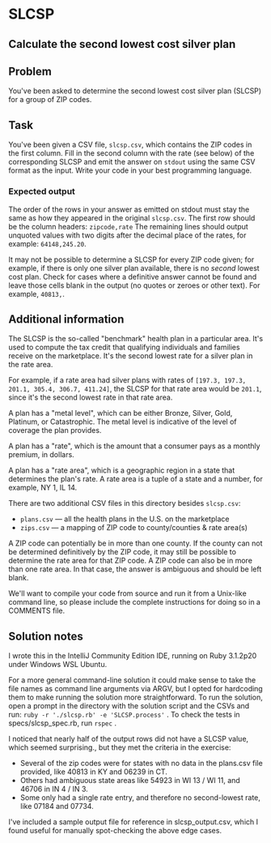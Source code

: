# SLCSP

## Calculate the second lowest cost silver plan

## Problem

You've been asked to determine the second lowest cost silver plan (SLCSP) for
a group of ZIP codes.

## Task

You've been given a CSV file, `slcsp.csv`, which contains the ZIP codes in the
first column. Fill in the second column with the rate (see below) of the
corresponding SLCSP and emit the answer on `stdout` using the same CSV format as
the input. Write your code in your best programming language.

### Expected output

The order of the rows in your answer as emitted on stdout must stay the same as how they
appeared in the original `slcsp.csv`. The first row should be the column headers: `zipcode,rate`
The remaining lines should output unquoted values with two digits after the decimal
place of the rates, for example: `64148,245.20`.

It may not be possible to determine a SLCSP for every ZIP code given; for example, if there is only one silver plan available, there is no _second_ lowest cost plan. Check for cases where a definitive answer cannot be found and leave those cells blank in the output (no quotes or zeroes or other text). For example, `40813,`.

## Additional information

The SLCSP is the so-called "benchmark" health plan in a particular area. It's
used to compute the tax credit that qualifying individuals and families receive
on the marketplace. It's the second lowest rate for a silver plan in the rate area.

For example, if a rate area had silver plans with rates of `[197.3, 197.3, 201.1, 305.4, 306.7, 411.24]`, the SLCSP for that rate area would be `201.1`,
since it's the second lowest rate in that rate area.

A plan has a "metal level", which can be either Bronze, Silver, Gold, Platinum,
or Catastrophic. The metal level is indicative of the level of coverage the plan
provides.

A plan has a "rate", which is the amount that a consumer pays as a monthly
premium, in dollars.

A plan has a "rate area", which is a geographic region in a state that
determines the plan's rate. A rate area is a tuple of a state and a number, for
example, NY 1, IL 14.

There are two additional CSV files in this directory besides `slcsp.csv`:

- `plans.csv` — all the health plans in the U.S. on the marketplace
- `zips.csv` — a mapping of ZIP code to county/counties & rate area(s)

A ZIP code can potentially be in more than one county. If the county can not be
determined definitively by the ZIP code, it may still be possible to determine
the rate area for that ZIP code. A ZIP code can also be in more than one rate area. In that case, the answer is ambiguous
and should be left blank.

We'll want to compile your code from source and run it from a Unix-like command line, so please include the complete instructions for doing so in a COMMENTS file.

## Solution notes

I wrote this in the IntelliJ Community Edition IDE, running on Ruby 3.1.2p20 under Windows WSL Ubuntu.

For a more general command-line solution it could make sense to take the file names as command line arguments via ARGV, but I opted for hardcoding them to make running the solution more straightforward. To run the solution, open a prompt in the directory with the solution script and the CSVs and run:
`ruby -r './slcsp.rb' -e 'SLCSP.process'`
. To check the tests in specs/slcsp_spec.rb, run
`rspec`
.

I noticed that nearly half of the output rows did not have a SLCSP value, which seemed surprising., but they met the criteria in the exercise:
- Several of the zip codes were for states with no data in the plans.csv file provided, like 40813 in KY and 06239 in CT.
- Others had ambiguous state areas like 54923 in WI 13 / WI 11, and 46706 in IN 4 / IN 3.
- Some only had a single rate entry, and therefore no second-lowest rate, like 07184 and 07734.

I've included a sample output file for reference in slcsp_output.csv, which I found useful for manually spot-checking the above edge cases.
